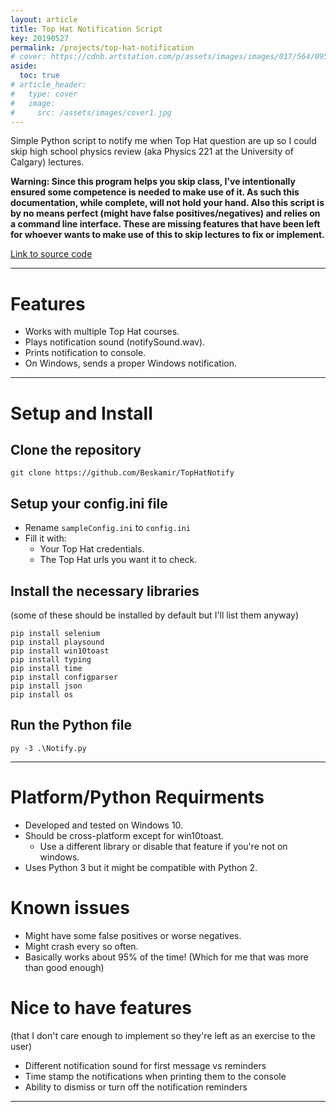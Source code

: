 ```yaml
---
layout: article
title: Top Hat Notification Script
key: 20190527
permalink: /projects/top-hat-notification
# cover: https://cdnb.artstation.com/p/assets/images/images/017/564/095/large/sebastian-kopacz-template-2019-04-28-20-12-27.jpg?1556505732
aside:
  toc: true
# article_header:
#   type: cover
#   image:
#     src: /assets/images/cover1.jpg
---
```


Simple Python script to notify me when Top Hat question are up so I could skip high school physics review (aka Physics 221 at the University of Calgary) lectures.

<!--more-->

**Warning: Since this program helps you skip class, I've intentionally ensured some competence is needed to make use of it. As such this documentation, while complete, will not hold your hand. Also this script is by no means perfect (might have false positives/negatives) and relies on a command line interface. These are missing features that have been left for whoever wants to make use of this to skip lectures to fix or implement.**

[Link to source code](https://github.com/Beskamir/TopHatNotify.git)

---

# Features
 - Works with multiple Top Hat courses.
 - Plays notification sound (notifySound.wav).
 - Prints notification to console.
 - On Windows, sends a proper Windows notification.

---

# Setup and Install

## Clone the repository
    git clone https://github.com/Beskamir/TopHatNotify

## Setup your config.ini file
 - Rename `sampleConfig.ini` to `config.ini` 
 - Fill it with:
   - Your Top Hat credentials.
   - The Top Hat urls you want it to check.

## Install the necessary libraries 
(some of these should be installed by default but I'll list them anyway)

    pip install selenium
    pip install playsound
    pip install win10toast
    pip install typing
    pip install time
    pip install configparser
    pip install json
    pip install os

## Run the Python file
    py -3 .\Notify.py

---

# Platform/Python Requirments
 - Developed and tested on Windows 10.
 - Should be cross-platform except for win10toast.
   - Use a different library or disable that feature if you're not on windows.
 - Uses Python 3 but it might be compatible with Python 2.

# Known issues
 - Might have some false positives or worse negatives.
 - Might crash every so often.
 - Basically works about 95% of the time! (Which for me that was more than good enough)

# Nice to have features 
(that I don't care enough to implement so they're left as an exercise to the user)
 - Different notification sound for first message vs reminders
 - Time stamp the notifications when printing them to the console
 - Ability to dismiss or turn off the notification reminders 

---